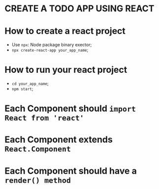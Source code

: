 # CREATE A TODO APP USING REACT

# How to create a react project

- Use `npx`: Node package binary exector;
- `npx create-react-app your_app_name`;

# How to run your react project

- `cd your_app_name`;
- `npm start`;

# Each Component should `import React from 'react' `
# Each Component extends `React.Component`
# Each Component should have a `render() method`
